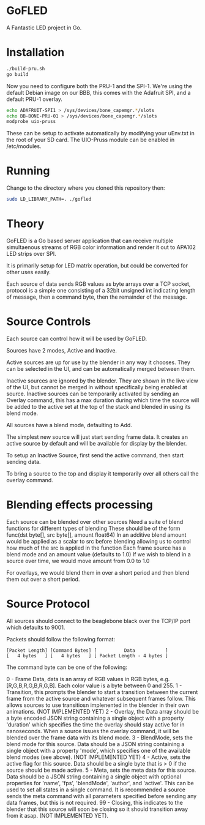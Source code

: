 GoFLED
======

A Fantastic LED project in Go.

Installation
============

```bash
./build-pru.sh
go build
```

Now you need to configure both the PRU-1 and the SPI-1. We're using the default Debian image on our BBB, this comes with the Adafruit SPI, and a default PRU-1 overlay.

```bash
echo ADAFRUIT-SPI1 > /sys/devices/bone_capemgr.*/slots
echo BB-BONE-PRU-01 > /sys/devices/bone_capemgr.*/slots
modprobe uio-pruss
```

These can be setup to activate automatically by modifying your uEnv.txt in the root of your SD card. The UIO-Pruss module can be enabled in /etc/modules.

Running
=======
Change to the directory where you cloned this repository then:

```bash
sudo LD_LIBRARY_PATH=. ./gofled
```

Theory
======
GoFLED is a Go based server application that can receive multiple simultaenous streams of RGB color information and render it out to APA102 LED strips over SPI.

It is primarily setup for LED matrix operation, but could be converted for other uses easily.

Each source of data sends RGB values as byte arrays over a TCP socket, protocol is a simple one consisting of a 32bit unsigned int indicating length of message, then a command byte, then the remainder of the message.

Source Controls
===============
Each source can control how it will be used by GoFLED.

Sources have 2 modes, Active and Inactive.

Active sources are up for use by the blender in any way it chooses. They can be selected in the UI, and can be automatically merged between them.

Inactive sources are ignored by the blender. They are shown in the live view of the UI, but cannot be merged in without specifically being enabled at source.
Inactive sources can be temporarily activated by sending an Overlay command, this has a max duration during which time the source will be added to the active set at the top of the stack and blended in using its blend mode.

All sources have a blend mode, defaulting to Add.

The simplest new source will just start sending frame data. It creates an active source by default and will be available for display by the blender.

To setup an Inactive Source, first send the active command, then start sending data.

To bring a source to the top and display it temporarily over all others call the overlay command.



Blending effects processing
===========================

Each source can be blended over other sources
Need a suite of blend functions for different types of blending
	These should be of the form func(dst byte[], src byte[], amount float64)
	In an additive blend amount would be applied as a scalar to src before blending allowing us to control how much of the src is applied in the function
Each frame source has a blend mode and an amount value (defaults to 1.0)
If we wish to blend in a source over time, we would move amount from 0.0 to 1.0

For overlays, we would blend them in over a short period and then blend them out over a short period.


Source Protocol
===============
All sources should connect to the beaglebone black over the TCP/IP port which defaults to 9001.

Packets should follow the following format:
```
[Packet Length] [Command Bytes] [          Data           ]
[   4 bytes   ] [   4 bytes   ] [ Packet Length - 4 bytes ]
```

The command byte can be one of the following:

0 - Frame Data, data is an array of RGB values in RGB bytes, e.g. [R,G,B,R,G,B,R,G,B]. Each color value is a byte between 0 and 255.
1 - Transition, this prompts the blender to start a transition between the current frame from the active source and whatever subsequent frames follow. This allows sources to use transitiosn implenented in the blender in their own animations. (NOT IMPLEMENTED YET)
2 - Overlay, the Data array should be a byte encoded JSON string containing a single object with a property 'duration' which specifies the time the overlay should stay active for in nanoseconds. When a source issues the overlay command, it will be blended over the frame data with its blend mode.
3 - BlendMode, sets the blend mode for this source. Data should be a JSON string containing a single object with a property 'mode', which specifies one of the available blend modes (see above). (NOT IMPLEMENTED YET)
4 - Active, sets the active flag for this source. Data should be a single byte that is > 0 if the source should be made active.
5 - Meta, sets the meta data for this source. Data should be a JSON string containing a single object with optional properties for 'name', 'fps', 'blendMode', 'author', and 'active'. This can be used to set all states in a single command. It is recommended a source sends the meta command with all parameters specified before sending any data frames, but this is not required.
99 - Closing, this indicates to the blender that this source will soon be closing so it should transition away from it asap. (NOT IMPLEMENTED YET).
